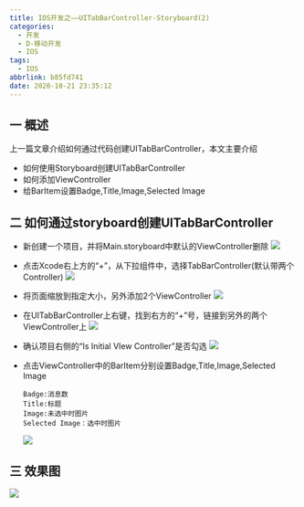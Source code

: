 ```yaml
---
title: IOS开发之——UITabBarController-Storyboard(2)
categories:
  - 开发
  - D-移动开发
  - IOS
tags:
  - IOS
abbrlink: b85fd741
date: 2020-10-21 23:35:12
---
```

## 一 概述

上一篇文章介绍如何通过代码创建UITabBarController，本文主要介绍

* 如何使用Storyboard创建UITabBarController
* 如何添加ViewController
* 给BarItem设置Badge,Title,Image,Selected Image

<!--more-->

## 二 如何通过storyboard创建UITabBarController

* 新创建一个项目，并将Main.storyboard中默认的ViewController删除
  ![][1]
  
* 点击Xcode右上方的“+”，从下拉组件中，选择TabBarController(默认带两个Controller)
  ![][2]
  
* 将页面缩放到指定大小，另外添加2个ViewController
  ![][3]
  
* 在UITabBarController上右键，找到右方的“+”号，链接到另外的两个ViewController上
	![][4]
	
* 确认项目右侧的“Is Initial VIew Controller”是否勾选
  ![][5]
  
* 点击ViewController中的BarItem分别设置Badge,Title,Image,Selected Image

  ```
  Badge:消息数
  Title:标题
  Image:未选中时图片
  Selected Image：选中时图片
  ```
  ![][6]

## 三 效果图
![][7]


[1]:https://cdn.staticaly.com/gh/PGzxc/CDN/master/blog-ios/ios-uitabbar-viewcontroller-delete-mainstory-view.png
[2]:https://cdn.staticaly.com/gh/PGzxc/CDN/master/blog-ios/ios-uitabbar-viewcontroller-add-tabbar.png
[3]:https://cdn.staticaly.com/gh/PGzxc/CDN/master/blog-ios/ios-tabbar-viewcontroller-add-controller.png
[4]:https://cdn.staticaly.com/gh/PGzxc/CDN/master/blog-ios/ios-tabbar-viewcontroller-connect-viewcontroller.png
[5]:https://cdn.staticaly.com/gh/PGzxc/CDN/master/blog-ios/ios-tabbar-viewcontroller-isinitial-select.png
[6]:https://cdn.staticaly.com/gh/PGzxc/CDN/master/blog-ios/ios-tabbar-viewcontroller-baritem-setting.png
[7]:https://cdn.staticaly.com/gh/PGzxc/CDN/master/blog-ios/ios-uitabbar-viewcontroller-storyboard-view.gif
